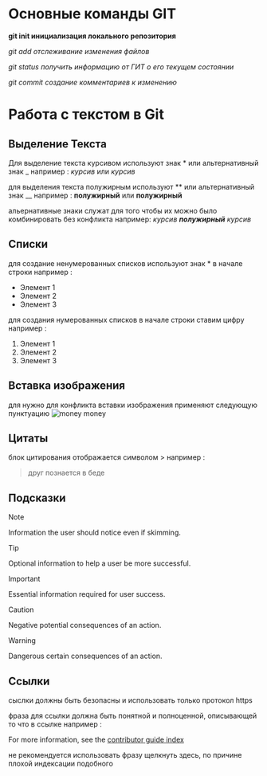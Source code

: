 # Основные команды GIT

**git init инициализация локального репозитория**

*git add отслеживание изменения файлов*

*git status получить информацию от ГИТ о его текущем состоянии*

*git commit создание комментариев к изменению*

# Работа с текстом в Git

## Выделение Текста

Для выделение текста курсивом используют знак *  или альтернативный знак _ например :
*курсив* или _курсив_

для выделения текста полужирным используют ** или альтернативный знак __ например :
**полужирный** или __полужирный__

альернативные знаки служат для того чтобы их можно было комбинировать без конфликта например: 
*курсив __полужирный__ курсив*

## Списки

для создание ненумерованных списков используют знак * в начале строки например :
* Элемент 1
* Элемент 2
* Элемент 3

для создания нумерованных списков в начале строки ставим цифру например :
1. Элемент 1
2. Элемент 2
3. Элемент 3

## Вставка изображения

для нужно для конфликта вставки изображения применяют следующую пунктуацию ![money money](423.png)

## Цитаты

блок цитирования отображается символом > например :
> друг познается в беде

## Подсказки

> [!NOTE]
> Information the user should notice even if skimming.

> [!TIP]
> Optional information to help a user be more successful.

> [!IMPORTANT]
> Essential information required for user success.

> [!CAUTION]
> Negative potential consequences of an action.

> [!WARNING]
> Dangerous certain consequences of an action.

## Ссылки

сыслки должны быть безопасны и использовать только протокол https

фраза для ссылки должна быть понятной и полноценной, описывающей то что в ссылке например :

For more information, see the [contributor guide index](https://github.com/Azure/azure-content/blob/master/contributor-guide/contributor-guide-index.md)

не рекомендуется использовать фразу щелкнуть здесь, по причине плохой индексации подобного
